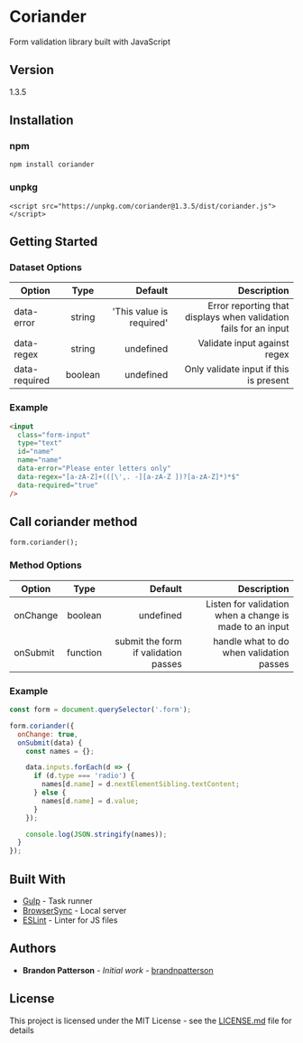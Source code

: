 # Coriander

Form validation library built with JavaScript

## Version

1.3.5

## Installation

### npm

`npm install coriander`

### unpkg

`<script src="https://unpkg.com/coriander@1.3.5/dist/coriander.js"></script>`

## Getting Started

### Dataset Options

| Option        |  Type   |                  Default |                                                      Description |
| ------------- | :-----: | -----------------------: | ---------------------------------------------------------------: |
| data-error    | string  | 'This value is required' | Error reporting that displays when validation fails for an input |
| data-regex    | string  |                undefined |                                     Validate input against regex |
| data-required | boolean |                undefined |                           Only validate input if this is present |

### Example

```html
<input
  class="form-input"
  type="text"
  id="name"
  name="name"
  data-error="Please enter letters only"
  data-regex="[a-zA-Z]+(([\',. -][a-zA-Z ])?[a-zA-Z]*)*$"
  data-required="true"
/>
```

## Call coriander method

```
form.coriander();
```

### Method Options

| Option   |   Type   |                              Default |                                             Description |
| -------- | :------: | -----------------------------------: | ------------------------------------------------------: |
| onChange | boolean  |                            undefined | Listen for validation when a change is made to an input |
| onSubmit | function | submit the form if validation passes |                handle what to do when validation passes |

### Example

```javascript
const form = document.querySelector('.form');

form.coriander({
  onChange: true,
  onSubmit(data) {
    const names = {};

    data.inputs.forEach(d => {
      if (d.type === 'radio') {
        names[d.name] = d.nextElementSibling.textContent;
      } else {
        names[d.name] = d.value;
      }
    });

    console.log(JSON.stringify(names));
  }
});
```

## Built With

- [Gulp](https://gulpjs.com/) - Task runner
- [BrowserSync](https://browsersync.io/) - Local server
- [ESLint](https://eslint.org/) - Linter for JS files

## Authors

- **Brandon Patterson** - _Initial work_ - [brandnpatterson](https://github.com/brandnpatterson)

## License

This project is licensed under the MIT License - see the [LICENSE.md](LICENSE.md) file for details
